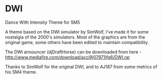 # DWI
Dance With Intensity Theme for SM5

A theme based on the DWI simulator by SimWolf, I've made it for some nostalgia of the 2000's simulators. Most of the graphics are from the original game, some others have been edited to maintain compatibility.

The DWI announcer (djDraftHorse) can be downloaded from here - http://www.mediafire.com/download/acci9j07971ifg6/DWI.rar

Thanks to SimWolf for the original DWI, and to AJ187 from some metrics of his SM4 theme.